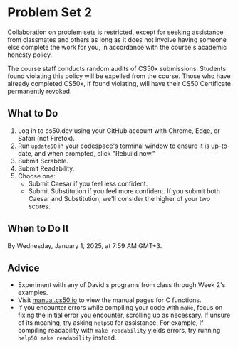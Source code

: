# Problem Set 2

Collaboration on problem sets is restricted, except for seeking assistance from classmates and others as long as it does not involve having someone else complete the work for you, in accordance with the course's academic honesty policy.

The course staff conducts random audits of CS50x submissions. Students found violating this policy will be expelled from the course. Those who have already completed CS50x, if found violating, will have their CS50 Certificate permanently revoked.

## What to Do

1. Log in to cs50.dev using your GitHub account with Chrome, Edge, or Safari (not Firefox).
2. Run `update50` in your codespace's terminal window to ensure it is up-to-date, and when prompted, click "Rebuild now."
3. Submit Scrabble.
4. Submit Readability.
5. Choose one:
   - Submit Caesar if you feel less confident.
   - Submit Substitution if you feel more confident.
   If you submit both Caesar and Substitution, we'll consider the higher of your two scores.

## When to Do It

By Wednesday, January 1, 2025, at 7:59 AM GMT+3.

## Advice

- Experiment with any of David's programs from class through Week 2's examples.
- Visit [manual.cs50.io](manual.cs50.io) to view the manual pages for C functions.
- If you encounter errors while compiling your code with `make`, focus on fixing the initial error you encounter, scrolling up as necessary. If unsure of its meaning, try asking `help50` for assistance. For example, if compiling readability with `make readability` yields errors, try running `help50 make readability` instead.

